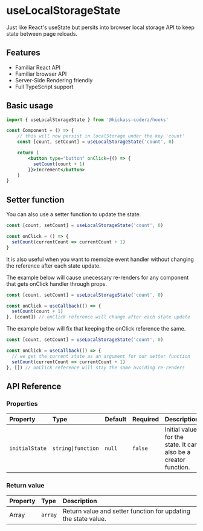 # useLocalStorageState

Just like React's useState but persits into browser local storage API to keep state between page reloads.

## Features

- Familiar React API
- Familiar browser API
- Server-Side Rendering friendly
- Full TypeScript support

## Basic usage

```jsx
import { useLocalStorageState } from '@kickass-coderz/hooks'

const Component = () => {
    // this will now persist in localStorage under the key 'count'
    const [count, setCount] = useLocalStorageState('count', 0)

    return (
        <button type="button" onClick={() => {
          setCount(count + 1)
        }}>Increment</button>
    )
}
```

## Setter function

You can also use a setter function to update the state.

```jsx
const [count, setCount] = useLocalStorageState('count', 0)

const onClick = () => {
  setCount(currentCount => currentCount + 1)
}
```

It is also useful when you want to memoize event handler without changing the reference
after each state update.

The example below will cause unecessary re-renders for any component that gets onClick handler through props.

```jsx
const [count, setCount] = useLocalStorageState('count', 0)

const onClick = useCallback(() => {
  setCount(count + 1)
}, [count]) // onClick reference will change after each state update
```

The example below will fix that keeping the onClick reference the same.

```jsx
const [count, setCount] = useLocalStorageState('count', 0)

const onClick = useCallback(() => {
  // we get the current state as an argument for our setter function
  setCount(currentCount => currentCount + 1)
}, []) // onClick reference will stay the same avoiding re-renders
```

## API Reference

### Properties

| Property       | Type                          | Default | Required | Description                                                     |
| :------------- | :---------------------------- | :------ | :------- | :-------------------------------------------------------------- |
| `initialState` | <code>string\|function</code> | `null`  | `false`  | Initial value for the state. It can also be a creator function. |

### Return value

| Property | Type    | Description                                                    |
| :------- | :------ | :------------------------------------------------------------- |
| Array    | `array` | Return value and setter function for updating the state value. |
